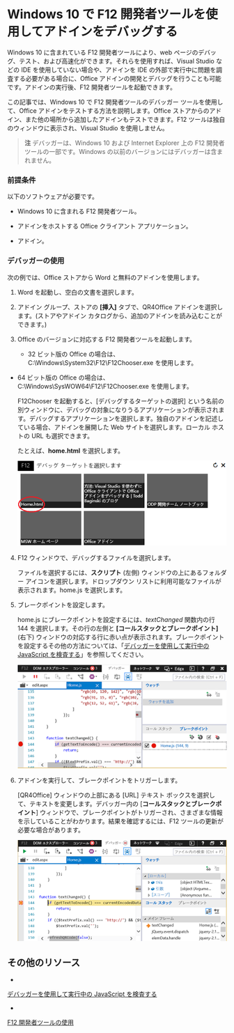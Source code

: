 
# <a name="debug-add-ins-using-f12-developer-tools-on-windows-10"></a>Windows 10 で F12 開発者ツールを使用してアドインをデバッグする

Windows 10 に含まれている F12 開発者ツールにより、web ページのデバッグ、テスト、および高速化ができます。それらを使用すれば、Visual Studio などの IDE を使用していない場合や、アドインを IDE の外部で実行中に問題を調査する必要がある場合に、Office アドインの開発とデバッグを行うことも可能です。アドインの実行後、F12 開発者ツールを起動できます。

この記事では、Windows 10 で F12 開発者ツールのデバッガー ツールを使用して、Office アドインをテストする方法を説明します。Office ストアからのアドイン、また他の場所から追加したアドインもテストできます。F12 ツールは独自のウィンドウに表示され、Visual Studio を使用しません。

 >**注** デバッガーは、Windows 10 および Internet Explorer 上の F12 開発者ツールの一部です。Windows の以前のバージョンにはデバッガーは含まれません。 


### <a name="prerequisites"></a>前提条件

以下のソフトウェアが必要です。


- Windows 10 に含まれる F12 開発者ツール。 
    
- アドインをホストする Office クライアント アプリケーション。  
    
- アドイン。  
    
### <a name="using-the-debugger"></a>デバッガーの使用

次の例では、Office ストアから Word と無料のアドインを使用します。

1. Word を起動し、空白の文書を選択します。  
    
2. アドイン グループ、ストアの **[挿入]** タブで、QR4Office アドインを選択します。(ストアやアドイン カタログから、追加のアドインを読み込むことができます。)
    
3. Office のバージョンに対応する F12 開発者ツールを起動します。
    
      - 32 ビット版の Office の場合は、C:\Windows\System32\F12\F12Chooser.exe を使用します。
    
  - 64 ビット版の Office の場合は、C:\Windows\SysWOW64\F12\F12Chooser.exe を使用します。
    

    F12Chooser を起動すると、[デバッグするターゲットの選択] という名前の別ウィンドウに、デバッグの対象になりうるアプリケーションが表示されます。デバッグするアプリケーションを選択します。独自のアドインを記述している場合、アドインを展開した Web サイトを選択します。ローカル ホストの URL も選択できます。 
    
    たとえば、**home.html** を選択します。 
    
    ![バブルのアドインを示す F12Chooser 画面](../../images/4f8823a3-595a-4657-83ac-8b235a7ba087.png)

4. F12 ウィンドウで、デバッグするファイルを選択します。
    
    ファイルを選択するには、**スクリプト** (左側) ウィンドウの上にあるフォルダー アイコンを選択します。ドロップダウン リストに利用可能なファイルが表示されます。home.js を選択します。
    
5. ブレークポイントを設定します。
    
    home.js にブレークポイントを設定するには、_textChanged_ 関数内の行 144 を選択します。その行の左側と **[コールスタックとブレークポイント]** (右下) ウィンドウの対応する行に赤い点が表示されます。ブレークポイントを設定するその他の方法については、「[デバッガーを使用して実行中の JavaScript を検査する](https://msdn.microsoft.com/library/dn255007%28v=vs.85%29.aspx)」を参照してください。 
    
    ![home.js ファイルのブレークポイントを含むデバッガー](../../images/e3cbc7ca-8b21-4ebb-b7a1-93e2364f1d16.png)

6. アドインを実行して、ブレークポイントをトリガーします。
    
    [QR4Office] ウィンドウの上部にある [URL] テキスト ボックスを選択して、テキストを変更します。デバッガー内の [**コールスタックとブレークポイント**] ウィンドウで、ブレークポイントがトリガーされ、さまざまな情報を示していることがわかります。結果を確認するには、F12 ツールの更新が必要な場合があります。
    
    ![トリガーされるブレーキポイントの結果を持つデバッガー](../../images/e0bcd036-91ce-4509-ae98-6c10b593d61b.png)


## <a name="additional-resources"></a>その他のリソース



- 

  [デバッガーを使用して実行中の JavaScript を検査する](https://msdn.microsoft.com/library/dn255007%28v=vs.85%29.aspx)
    
- 

  [F12 開発者ツールの使用](https://msdn.microsoft.com/en-us/library/bg182326%28v=vs.85%29.aspx)
    
